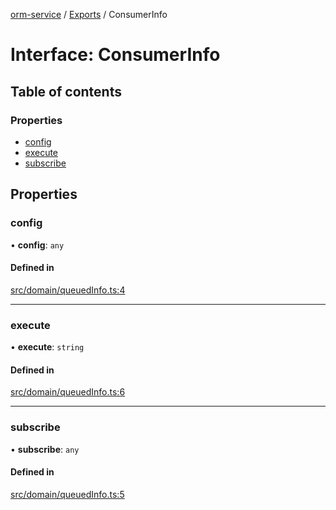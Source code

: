 [orm-service](../README.md) / [Exports](../modules.md) / ConsumerInfo

# Interface: ConsumerInfo

## Table of contents

### Properties

- [config](ConsumerInfo.md#config)
- [execute](ConsumerInfo.md#execute)
- [subscribe](ConsumerInfo.md#subscribe)

## Properties

### config

• **config**: `any`

#### Defined in

[src/domain/queuedInfo.ts:4](https://github.com/FlavioLionelRita/lambdaorm-svc/blob/73e5767/src/domain/queuedInfo.ts#L4)

___

### execute

• **execute**: `string`

#### Defined in

[src/domain/queuedInfo.ts:6](https://github.com/FlavioLionelRita/lambdaorm-svc/blob/73e5767/src/domain/queuedInfo.ts#L6)

___

### subscribe

• **subscribe**: `any`

#### Defined in

[src/domain/queuedInfo.ts:5](https://github.com/FlavioLionelRita/lambdaorm-svc/blob/73e5767/src/domain/queuedInfo.ts#L5)

